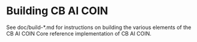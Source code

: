 Building CB AI COIN
================

See doc/build-*.md for instructions on building the various
elements of the CB AI COIN Core reference implementation of CB AI COIN.
